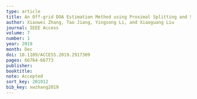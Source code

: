 ```yaml
---
type: article
title: An Off-grid DOA Estimation Method using Proximal Splitting and Successive Nonconvex Sparsity Approximation
author: Xiaowei Zhang, Tao Jiang, Yingsong Li, and Xiaoguang Liu
journal: IEEE Access
volume: 7
number: 1
year: 2019
month: Dec
doi: 10.1109/ACCESS.2019.2917309
pages: 66764-66773
publisher:
booktitle:
note: Accepted
sort_key: 201912
bib_key: xwzhang2019
---
```

